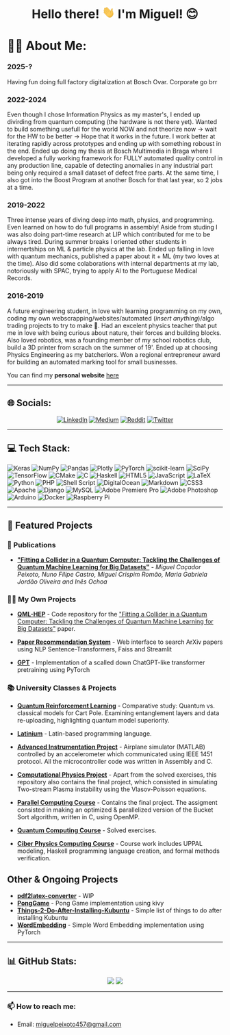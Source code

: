 <h1 align="center">Hello there! <img src="https://raw.githubusercontent.com/mcpeixoto/mcpeixoto/master/hand_wave.gif" width="30"> I'm Miguel! 😊</h1>

# 🧍‍♂️ About Me:

### **2025-?**
Having fun doing full factory digitalization at Bosch Ovar. Corporate go brr

### **2022-2024**
Even though I chose Information Physics as my master's, I ended up divirding from quantum computing (the hardware is not there yet). Wanted to build something usefull for the world NOW and not theorize now -> wait for the HW to be better -> Hope that it works in the future. I work better at iterating rapidly across prototypes and ending up with something roboust in the end. Ended up doing my thesis at Bosch Multimedia in Braga where I developed a fully working framework for FULLY automated quality control in any production line, capable of detecting anomalies in any industrial part being only required a small dataset of defect free parts. At the same time, I also got into the Boost Program at another Bosch for that last year, so 2 jobs at a time.
 
### **2019-2022**
Three intense years of diving deep into math, physics, and programming. Even learned on how to do full programs in assembly! Aside from studing I was also doing part-time research at LIP which contributed for me to be always tired. During summer breaks I oriented other students in internertships on ML & particle physics at the lab. Ended up falling in love with quantum mechanics, published a paper about it + ML (my two loves at the time). Also did some colaborations with internal departments at my lab, notoriously with SPAC, trying to apply AI to the Portuguese Medical Records.

### **2016-2019**
A future engineering student, in love with learning programming on my own, coding my own webscrapping/websites/automated (*insert anything*)/algo trading projects to try to make 💸. Had an excelent physics teacher that put me in love with being curious about nature, their forces and building blocks. Also loved robotics, was a founding member of my school robotics club, build a 3D printer from scrach on the summer of 19'. Ended up at choosing Physics Engineering as my batcherlors. Won a regional entrepreneur award for building an automated marking tool for small businesses.

You can find my **personal website** [here](https://miguelpeixoto.net)

---

## 🌐 Socials:

<div align="center">
    <a href="https://www.linkedin.com/in/miguelca%C3%A7adorpeixoto/"><img src="https://img.shields.io/badge/LinkedIn-%230077B5.svg?logo=linkedin&logoColor=white" alt="LinkedIn"></a>
    <a href="https://medium.com/@miguelpeixoto457"><img src="https://img.shields.io/badge/Medium-12100E?logo=medium&logoColor=white" alt="Medium"></a>
    <a href="https://www.reddit.com/user/MiguelCacadorPeixoto"><img src="https://img.shields.io/badge/Reddit-%23FF4500.svg?logo=Reddit&logoColor=white" alt="Reddit"></a>
    <a href="https://twitter.com/mcpeixoto457"><img src="https://img.shields.io/badge/Twitter-%231DA1F2.svg?logo=Twitter&logoColor=white" alt="Twitter"></a>
</div>



---
## 💻 Tech Stack:
![Keras](https://img.shields.io/badge/Keras-%23D00000.svg?style=flat&logo=Keras&logoColor=white) ![NumPy](https://img.shields.io/badge/numpy-%23013243.svg?style=flat&logo=numpy&logoColor=white) ![Pandas](https://img.shields.io/badge/pandas-%23150458.svg?style=flat&logo=pandas&logoColor=white) ![Plotly](https://img.shields.io/badge/Plotly-%233F4F75.svg?style=flat&logo=plotly&logoColor=white) ![PyTorch](https://img.shields.io/badge/PyTorch-%23EE4C2C.svg?style=flat&logo=PyTorch&logoColor=white) ![scikit-learn](https://img.shields.io/badge/scikit--learn-%23F7931E.svg?style=flat&logo=scikit-learn&logoColor=white) ![SciPy](https://img.shields.io/badge/SciPy-%230C55A5.svg?style=flat&logo=scipy&logoColor=%white) ![TensorFlow](https://img.shields.io/badge/TensorFlow-%23FF6F00.svg?style=flat&logo=TensorFlow&logoColor=white) ![CMake](https://img.shields.io/badge/CMake-%23008FBA.svg?style=flat&logo=cmake&logoColor=white) ![C](https://img.shields.io/badge/c-%2300599C.svg?style=flat&logo=c&logoColor=white) ![Haskell](https://img.shields.io/badge/Haskell-5e5086?style=flat&logo=haskell&logoColor=white) ![HTML5](https://img.shields.io/badge/html5-%23E34F26.svg?style=flat&logo=html5&logoColor=white) ![JavaScript](https://img.shields.io/badge/javascript-%23323330.svg?style=flat&logo=javascript&logoColor=%23F7DF1E) ![LaTeX](https://img.shields.io/badge/latex-%23008080.svg?style=flat&logo=latex&logoColor=white) ![Python](https://img.shields.io/badge/python-3670A0?style=flat&logo=python&logoColor=ffdd54) ![PHP](https://img.shields.io/badge/php-%23777BB4.svg?style=flat&logo=php&logoColor=white) ![Shell Script](https://img.shields.io/badge/shell_script-%23121011.svg?style=flat&logo=gnu-bash&logoColor=white) ![DigitalOcean](https://img.shields.io/badge/DigitalOcean-%230167ff.svg?style=flat&logo=digitalOcean&logoColor=white) ![Markdown](https://img.shields.io/badge/markdown-%23000000.svg?style=flat&logo=markdown&logoColor=white) ![CSS3](https://img.shields.io/badge/css3-%231572B6.svg?style=flat&logo=css3&logoColor=white) ![Apache](https://img.shields.io/badge/apache-%23D42029.svg?style=flat&logo=apache&logoColor=white) ![Django](https://img.shields.io/badge/django-%23092E20.svg?style=flat&logo=django&logoColor=white) ![MySQL](https://img.shields.io/badge/mysql-%2300f.svg?style=flat&logo=mysql&logoColor=white) ![Adobe Premiere Pro](https://img.shields.io/badge/Adobe%20Premiere%20Pro-9999FF.svg?style=flat&logo=Adobe%20Premiere%20Pro&logoColor=white) ![Adobe Photoshop](https://img.shields.io/badge/adobephotoshop-%2331A8FF.svg?style=flat&logo=adobephotoshop&logoColor=white) ![Arduino](https://img.shields.io/badge/-Arduino-00979D?style=flat&logo=Arduino&logoColor=white) ![Docker](https://img.shields.io/badge/docker-%230db7ed.svg?style=flat&logo=docker&logoColor=white) ![Raspberry Pi](https://img.shields.io/badge/-RaspberryPi-C51A4A?style=flat&logo=Raspberry-Pi)

---

## 🚧 Featured Projects

### 📖 Publications

- [**"Fitting a Collider in a Quantum Computer: Tackling the Challenges of Quantum Machine Learning for Big Datasets"**](https://arxiv.org/abs/2211.03233) - *Miguel Caçador Peixoto, Nuno Filipe Castro, Miguel Crispim Romão, Maria Gabriela Jordão Oliveira and Inês Ochoa*


### 🧍‍♂️ My Own Projects
- [**QML-HEP**](https://github.com/mcpeixoto/QML-HEP) - Code repository for the ["Fitting a Collider in a Quantum Computer: Tackling the Challenges of Quantum Machine Learning for Big Datasets"](https://arxiv.org/abs/2211.03233) paper.

- [**Paper Recommendation System**](https://github.com/mcpeixoto/Paper-Recommendation-System) - Web interface to search ArXiv papers using NLP Sentence-Transformers, Faiss and Streamlit

- [**GPT**](https://github.com/mcpeixoto/gpt) - Implementation of a scalled down ChatGPT-like transformer pretraining using PyTorch

### 📚 University Classes & Projects

- [**Quantum Reinforcement Learning**](https://github.com/mcpeixoto/ReinforcementQML) - Comparative study: Quantum vs. classical models for Cart Pole. Examining entanglement layers and data re-uploading, highlighting quantum model superiority.

- [**Latinium**](https://github.com/mcpeixoto/Latinium) - Latin-based programming language.

- [**Advanced Instrumentation Project**](https://github.com/mcpeixoto/Advanced-Instrumentation) - Airplane simulator (MATLAB) controlled by an accelerometer which communicated using IEEE 1451 protocol. All the microcontroller code was written in Assembly and C.

- [**Computational Physics Project**](https://github.com/mcpeixoto/Computational-Physics-Course) - Apart from the solved exercises, this repository also contains the final project, which consisted in simulating  Two-stream Plasma instability using the Vlasov-Poisson equations.

- [**Parallel Computing Course**](https://github.com/mcpeixoto/Parallel-Computing-Project) - Contains the final project. The assigment consisted in making an optimized & parallelized version of the Bucket Sort algorithm, written in C, using OpenMP.

- [**Quantum Computing Course**](https://github.com/mcpeixoto/QuantumComputingQC) - Solved exercises.

- [**Ciber Physics Computing Course**](https://github.com/mcpeixoto/CiberPhysicsComputing) - Course work includes UPPAL modeling, Haskell programming language creation, and formal methods verification.


## Other & Ongoing Projects

- [**pdf2latex-converter**](https://github.com/mcpeixoto/pdf2latex-converter) - WIP
- [**PongGame**](https://github.com/mcpeixoto/ponggame) - Pong Game implementation using kivy
- [**Things-2-Do-After-Installing-Kubuntu**](https://github.com/mcpeixoto/Things-2-Do-After-Installing-Kubuntu) - Simple list of things to do after installing Kubuntu
- [**WordEmbedding**](https://github.com/mcpeixoto/WordEmbedding) - Simple Word Embedding implementation using PyTorch



---
## 📊 GitHub Stats:

<div align="center">
  <img src="https://github-readme-stats.vercel.app/api?username=mcpeixoto&theme=tokyonight&hide_border=false&include_all_commits=false&count_private=true" />
  <img src="https://github-readme-streak-stats.herokuapp.com/?user=mcpeixoto&theme=tokyonight&hide_border=false" />
</div>

---



### 📫 How to reach me:

- Email: miguelpeixoto457@gmail.com
  
<!-- Proudly created with GPRM ( https://gprm.itsvg.in ) -->
